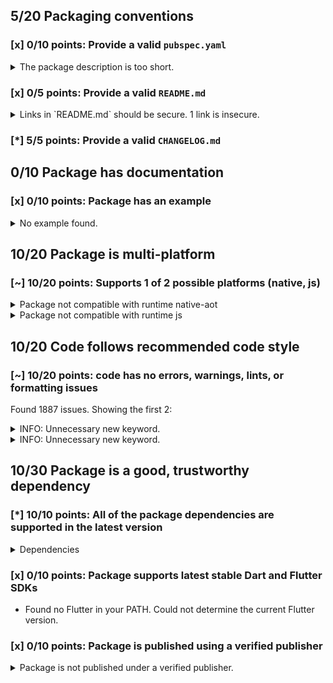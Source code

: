 ## 5/20 Packaging conventions

### [x] 0/10 points: Provide a valid `pubspec.yaml`

<details>
<summary>
The package description is too short.
</summary>

Add more detail to the `description` field of `pubspec.yaml`. Use 60 to 180 characters to describe the package, what it does, and its target use case.
</details>

### [x] 0/5 points: Provide a valid `README.md`

<details>
<summary>
Links in `README.md` should be secure. 1 link is insecure.
</summary>

`README.md:319:55`

```
    ╷
319 │ <li>With <code>github.css</code> (c) Vasily Polovnyov <a href="mailto:vast@whiteants.net">vast@whiteants.net</a></li>
    │                                                       ^^^^^^^^^^^^^^^^^^^^^^^^^^^^^^^^^^^^
    ╵
```

Use `https` URLs instead.
</details>

### [*] 5/5 points: Provide a valid `CHANGELOG.md`


## 0/10 Package has documentation

### [x] 0/10 points: Package has an example

<details>
<summary>
No example found.
</summary>

See [package layout](https://dart.dev/tools/pub/package-layout#examples) guidelines on how to add an example.
</details>

## 10/20 Package is multi-platform

### [~] 10/20 points: Supports 1 of 2 possible platforms (**native**, js)

<details>
<summary>
Package not compatible with runtime native-aot
</summary>

Because:
* `package:dartdoc/dartdoc.dart` that imports:
* `package:dartdoc/src/html/html_generator.dart` that imports:
* `package:dartdoc/src/html/templates.dart` that imports:
* `package:dartdoc/src/third_party/pkg/mustache4dart/lib/mustache4dart.dart` that imports:
* `package:dartdoc/src/third_party/pkg/mustache4dart/lib/mustache_context.dart` that imports:
* `package:dartdoc/src/third_party/pkg/mustache4dart/lib/src/mirrors.dart` that imports:
* `dart:mirrors`
</details>
<details>
<summary>
Package not compatible with runtime js
</summary>

Because:
* `package:dartdoc/dartdoc.dart` that imports:
* `package:dartdoc/src/element_type.dart` that imports:
* `package:dartdoc/src/model.dart` that imports:
* `package:package_config/discovery.dart` that imports:
* `package:package_config/src/packages_io_impl.dart` that imports:
* `package:package_config/src/util_io.dart` that imports:
* `dart:io`
</details>

## 10/20 Code follows recommended code style

### [~] 10/20 points: code has no errors, warnings, lints, or formatting issues

Found 1887 issues. Showing the first 2:

<details>
<summary>
INFO: Unnecessary new keyword.
</summary>

`bin/dartdoc.dart:27:5`

```
   ╷
27 │ ┌     new DartdocOptionArgOnly<bool>('help', false,
28 │ │         abbr: 'h', help: 'Show command help.', negatable: false),
   │ └────────────────────────────────────────────────────────────────^
   ╵
```

To reproduce make sure you are using [pedantic](https://pub.dev/packages/pedantic#using-the-lints) and run `dartanalyzer bin/dartdoc.dart`
</details>
<details>
<summary>
INFO: Unnecessary new keyword.
</summary>

`bin/dartdoc.dart:29:5`

```
   ╷
29 │ ┌     new DartdocOptionArgOnly<bool>('version', false,
30 │ │         help: 'Display the version for $name.', negatable: false),
   │ └─────────────────────────────────────────────────────────────────^
   ╵
```

To reproduce make sure you are using [pedantic](https://pub.dev/packages/pedantic#using-the-lints) and run `dartanalyzer bin/dartdoc.dart`
</details>

## 10/30 Package is a good, trustworthy dependency

### [*] 10/10 points: All of the package dependencies are supported in the latest version

<details>
<summary>
Dependencies
</summary>

|Package|Constraint|Compatible|Latest|
|:-|:-|:-|:-|
|[analyzer]|^0.33.0|0.33.6+1|0.39.12|
|[args]|>=1.4.1 <2.0.0|1.6.0|1.6.0|
|[collection]|^1.2.0|1.14.13|1.14.13|
|[crypto]|^2.0.6|2.1.5|2.1.5|
|[html]|>=0.12.1 <0.14.0|0.13.4+2|0.14.0+3|
|[http_parser]|>=3.0.3 <4.0.0|3.1.4|3.1.4|
|[logging]|^0.11.3+1|0.11.4|0.11.4|
|[markdown]|^2.0.0|2.1.5|2.1.5|
|[package_config]|>=0.1.5 <2.0.0|1.9.3|1.9.3|
|[path]|^1.3.0|1.7.0|1.7.0|
|[process]|^3.0.5|3.0.13|3.0.13|
|[pub_semver]|^1.3.7|1.4.4|1.4.4|
|[quiver]|^2.0.0|2.1.3|2.1.3|
|[resource]|^2.1.2|2.1.7|2.1.7|
|[stack_trace]|^1.4.2|1.9.5|1.9.5|
|[yaml]|^2.1.0|2.2.1|2.2.1|
|**Transitive dependencies**|
|[_fe_analyzer_shared]|-|5.0.0|5.0.0|
|[async]|-|2.4.2|2.4.2|
|[charcode]|-|1.1.3|1.1.3|
|[convert]|-|2.1.1|2.1.1|
|[csslib]|-|0.16.1|0.16.1|
|[file]|-|5.2.1|5.2.1|
|[front_end]|-|0.1.29|0.1.29|
|[intl]|-|0.16.1|0.16.1|
|[js]|-|0.6.2|0.6.2|
|[kernel]|-|0.3.29|0.3.29|
|[matcher]|-|0.12.8|0.12.8|
|[node_interop]|-|1.1.1|1.1.1|
|[node_io]|-|1.1.1|1.1.1|
|[pedantic]|-|1.9.1|1.9.1|
|[platform]|-|2.2.1|2.2.1|
|[plugin]|-|0.2.0+3|0.2.0+3|
|[source_span]|-|1.7.0|1.7.0|
|[string_scanner]|-|1.0.5|1.0.5|
|[term_glyph]|-|1.1.0|1.1.0|
|[typed_data]|-|1.2.0|1.2.0|
|[utf]|-|0.9.0+5|0.9.0+5|
|[watcher]|-|0.9.7+15|0.9.7+15|
|[boolean_selector]|-|2.0.0|2.0.0|
|[build_cli_annotations]|-|1.2.0|1.2.0|
|[build_config]|-|0.4.2|0.4.2|
|[build_resolvers]|-|1.3.10|1.3.10|
|[build_runner_core]|-|6.0.0|6.0.0|
|[built_collection]|-|4.3.2|4.3.2|
|[built_value]|-|7.1.0|7.1.0|
|[checked_yaml]|-|1.0.2|1.0.2|
|[cli_util]|-|0.2.0|0.2.0|
|[code_builder]|-|3.3.0|3.3.0|
|[dart_style]|-|1.3.6|1.3.6|
|[fixnum]|-|0.10.11|0.10.11|
|[graphs]|-|0.2.0|0.2.0|
|[http_multi_server]|-|2.2.0|2.2.0|
|[json_annotation]|-|3.0.1|3.0.1|
|[json_rpc_2]|-|2.2.1|2.2.1|
|[mime]|-|0.9.6+3|0.9.6+3|
|[multi_server_socket]|-|1.0.2|1.0.2|
|[node_preamble]|-|1.4.12|1.4.12|
|[package_resolver]|-|1.0.10|1.0.10|
|[pool]|-|1.4.0|1.4.0|
|[pubspec_parse]|-|0.1.5|0.1.5|
|[shelf]|-|0.7.7|0.7.7|
|[shelf_packages_handler]|-|2.0.0|2.0.0|
|[shelf_static]|-|0.2.8|0.2.8|
|[shelf_web_socket]|-|0.2.3|0.2.3|
|[source_map_stack_trace]|-|2.0.0|2.0.0|
|[source_maps]|-|0.10.9|0.10.9|
|[stream_channel]|-|2.0.0|2.0.0|
|[stream_transform]|-|1.2.0|1.2.0|
|[test_api]|-|0.2.17|0.2.17|
|[test_core]|-|0.3.10|0.3.10|
|[timing]|-|0.1.1+2|0.1.1+2|
|[vm_service_client]|-|0.2.6+3|0.2.6+3|
|[web_socket_channel]|-|1.1.0|1.1.0|

To reproduce run `pub outdated --no-dev-dependencies --up-to-date`.

[analyzer]: https://pub.dev/packages/analyzer
[args]: https://pub.dev/packages/args
[collection]: https://pub.dev/packages/collection
[crypto]: https://pub.dev/packages/crypto
[html]: https://pub.dev/packages/html
[http_parser]: https://pub.dev/packages/http_parser
[logging]: https://pub.dev/packages/logging
[markdown]: https://pub.dev/packages/markdown
[package_config]: https://pub.dev/packages/package_config
[path]: https://pub.dev/packages/path
[process]: https://pub.dev/packages/process
[pub_semver]: https://pub.dev/packages/pub_semver
[quiver]: https://pub.dev/packages/quiver
[resource]: https://pub.dev/packages/resource
[stack_trace]: https://pub.dev/packages/stack_trace
[yaml]: https://pub.dev/packages/yaml
[_fe_analyzer_shared]: https://pub.dev/packages/_fe_analyzer_shared
[async]: https://pub.dev/packages/async
[charcode]: https://pub.dev/packages/charcode
[convert]: https://pub.dev/packages/convert
[csslib]: https://pub.dev/packages/csslib
[file]: https://pub.dev/packages/file
[front_end]: https://pub.dev/packages/front_end
[intl]: https://pub.dev/packages/intl
[js]: https://pub.dev/packages/js
[kernel]: https://pub.dev/packages/kernel
[matcher]: https://pub.dev/packages/matcher
[node_interop]: https://pub.dev/packages/node_interop
[node_io]: https://pub.dev/packages/node_io
[pedantic]: https://pub.dev/packages/pedantic
[platform]: https://pub.dev/packages/platform
[plugin]: https://pub.dev/packages/plugin
[source_span]: https://pub.dev/packages/source_span
[string_scanner]: https://pub.dev/packages/string_scanner
[term_glyph]: https://pub.dev/packages/term_glyph
[typed_data]: https://pub.dev/packages/typed_data
[utf]: https://pub.dev/packages/utf
[watcher]: https://pub.dev/packages/watcher
[boolean_selector]: https://pub.dev/packages/boolean_selector
[build_cli_annotations]: https://pub.dev/packages/build_cli_annotations
[build_config]: https://pub.dev/packages/build_config
[build_resolvers]: https://pub.dev/packages/build_resolvers
[build_runner_core]: https://pub.dev/packages/build_runner_core
[built_collection]: https://pub.dev/packages/built_collection
[built_value]: https://pub.dev/packages/built_value
[checked_yaml]: https://pub.dev/packages/checked_yaml
[cli_util]: https://pub.dev/packages/cli_util
[code_builder]: https://pub.dev/packages/code_builder
[dart_style]: https://pub.dev/packages/dart_style
[fixnum]: https://pub.dev/packages/fixnum
[graphs]: https://pub.dev/packages/graphs
[http_multi_server]: https://pub.dev/packages/http_multi_server
[json_annotation]: https://pub.dev/packages/json_annotation
[json_rpc_2]: https://pub.dev/packages/json_rpc_2
[mime]: https://pub.dev/packages/mime
[multi_server_socket]: https://pub.dev/packages/multi_server_socket
[node_preamble]: https://pub.dev/packages/node_preamble
[package_resolver]: https://pub.dev/packages/package_resolver
[pool]: https://pub.dev/packages/pool
[pubspec_parse]: https://pub.dev/packages/pubspec_parse
[shelf]: https://pub.dev/packages/shelf
[shelf_packages_handler]: https://pub.dev/packages/shelf_packages_handler
[shelf_static]: https://pub.dev/packages/shelf_static
[shelf_web_socket]: https://pub.dev/packages/shelf_web_socket
[source_map_stack_trace]: https://pub.dev/packages/source_map_stack_trace
[source_maps]: https://pub.dev/packages/source_maps
[stream_channel]: https://pub.dev/packages/stream_channel
[stream_transform]: https://pub.dev/packages/stream_transform
[test_api]: https://pub.dev/packages/test_api
[test_core]: https://pub.dev/packages/test_core
[timing]: https://pub.dev/packages/timing
[vm_service_client]: https://pub.dev/packages/vm_service_client
[web_socket_channel]: https://pub.dev/packages/web_socket_channel

</details>

### [x] 0/10 points: Package supports latest stable Dart and Flutter SDKs

* Found no Flutter in your PATH. Could not determine the current Flutter version.

### [x] 0/10 points: Package is published using a verified publisher

<details>
<summary>
Package is not published under a verified publisher.
</summary>

See https://dart.dev/tools/pub/verified-publishers for more information.
</details>